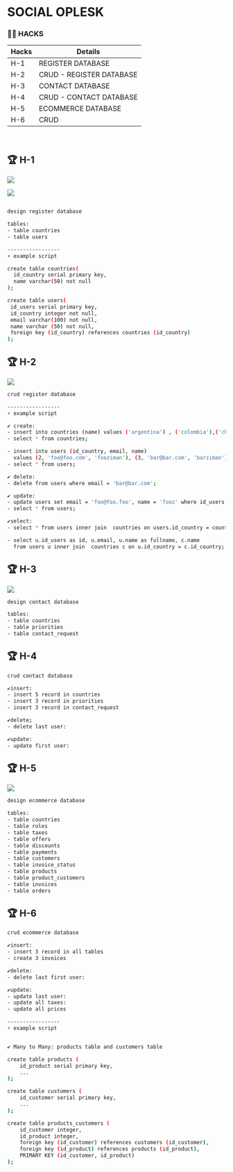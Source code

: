# SOCIAL OPLESK
### 🏴‍☠️ HACKS 


|Hacks | Details | 
|----------|---------|
| H-1      | REGISTER DATABASE |
| H-2      | CRUD - REGISTER DATABASE |
| H-3      | CONTACT DATABASE |
| H-4      | CRUD - CONTACT DATABASE | 
| H-5      | ECOMMERCE DATABASE |
| H-6      | CRUD |
<br/>


## 🏆 H-1
![](https://github.com/SocialOplesk/hack_sql_1/blob/main/assets/register_database.png)

![](https://github.com/SocialOplesk/hack_sql_1/blob/main/gifs/hack_sql_1_run_gif.gif)
```sh

design register database

tables:
- table countries
- table users

-----------------
⚡ example script

create table countries(
  id_country serial primary key,
  name varchar(50) not null  
);

create table users(
 id_users serial primary key,
 id_country integer not null,
 email varchar(100) not null,
 name varchar (50) not null,
 foreign key (id_country) references countries (id_country)   
);
```


## 🏆 H-2
![](https://github.com/SocialOplesk/hack_sql_1/blob/main/gifs/hack_sql_1_install_gif.gif)

```sh
crud register database

-----------------
⚡ example script

✔ create:
- insert into countries (name) values ('argentina') , ('colombia'),('chile');
- select * from countries;

- insert into users (id_country, email, name) 
  values (2, 'foo@foo.com', 'fooziman'), (3, 'bar@bar.com', 'barziman'); 
- select * from users;

✔ delete:
- delete from users where email = 'bar@bar.com';

✔ update:
- update users set email = 'foo@foo.foo', name = 'fooz' where id_users = 1;
- select * from users;

✔select:
- select * from users inner join  countries on users.id_country = countries.id_country;

- select u.id_users as id, u.email, u.name as fullname, c.name 
  from users u inner join  countries c on u.id_country = c.id_country;
```


## 🏆 H-3
![](https://github.com/SocialOplesk/hack_sql_1/blob/main/assets/contact_database.png)
```sh
design contact database

tables:
- table countries
- table priorities
- table contact_request
```


## 🏆 H-4
```sh
crud contact database

✔insert:
- insert 5 record in countries
- insert 3 record in priorities
- insert 3 record in contact_request

✔delete;
- delete last user:

✔update:
- update first user:
```


## 🏆 H-5
![](https://github.com/SocialOplesk/hack_sql_1/blob/main/assets/ecommerce_database.png)
```sh
design ecommerce database

tables:
- table countries
- table roles
- table taxes
- table offers
- table discounts
- table payments
- table customers
- table invoice_status
- table products
- table product_customers
- table invoices
- table orders
```


## 🏆 H-6
```sh
crud ecommerce database

✔insert:
- insert 3 record in all tables
- create 3 invoices

✔delete:
- delete last first user:

✔update:
- update last user:
- update all taxes:
- update all prices

-----------------
⚡ example script


✔ Many to Many: products table and customers table

create table products (
    id_product serial primary key,
    ...
);

create table customers (
    id_customer serial primary key,
    ...
);

create table products_customers (
    id_customer integer,
    id_product integer,
    foreign key (id_customer) references customers (id_customer),
    foreign key (id_product) references products (id_product),
    PRIMARY KEY (id_customer, id_product)
);
```
